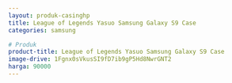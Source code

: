 ```yaml
---
layout: produk-casinghp
title: League of Legends Yasuo Samsung Galaxy S9 Case
categories: samsung

# Produk
product-title: League of Legends Yasuo Samsung Galaxy S9 Case
image-drive: 1Fgnx0sVkusSI9fD7ib9gP5Hd8NwrGNT2
harga: 90000
---
```

